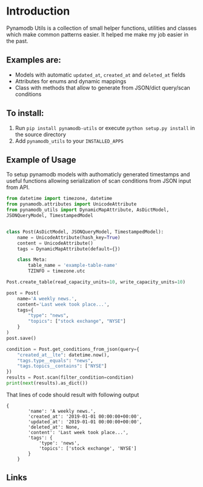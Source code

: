 # Introduction

Pynamodb Utils is a collection of small helper functions, utilities and classes which make common patterns easier. It helped me make my job easier in the past.

## Examples are:

 - Models with automatic ``updated_at``, ``created_at`` and ``deleted_at`` fields
 - Attributes for enums and dynamic mappings
 - Class with methods that allow to generate from JSON/dict query/scan conditions

## To install:

 1. Run ``pip install pynamodb-utils`` or execute ``python setup.py install`` in the source directory
 2. Add ``pynamodb_utils`` to your ``INSTALLED_APPS``

## Example of Usage

To setup pynamodb models with authomaticly generated timestamps and useful functions allowing serialization of scan conditions from JSON input from API.

```python
from datetime import timezone, datetime
from pynamodb.attributes import UnicodeAttribute
from pynamodb_utils import DynamicMapAttribute, AsDictModel,
JSONQueryModel, TimestampedModel


class Post(AsDictModel, JSONQueryModel, TimestampedModel):
    name = UnicodeAttribute(hash_key=True)
    content = UnicodeAttribute()
    tags = DynamicMapAttribute(default={})

    class Meta:
        table_name = 'example-table-name'
        TZINFO = timezone.utc

Post.create_table(read_capacity_units=10, write_capacity_units=10)

post = Post(
    name='A weekly news.',
    content='Last week took place...',
    tags={
        "type": "news",
        "topics": ["stock exchange", "NYSE"]
    }
)
post.save()

condition = Post.get_conditions_from_json(query={
    "created_at__lte": datetime.now(),
    "tags.type__equals": "news",
    "tags.topics__contains": ["NYSE"]
})
results = Post.scan(filter_condition=condition)
print(next(results).as_dict())
```
That lines of code should result with following output

```
{
        'name': 'A weekly news.',
        'created_at': '2019-01-01 00:00:00+00:00',
        'updated_at': '2019-01-01 00:00:00+00:00',
        'deleted_at': None,
        'content': 'Last week took place...',
        'tags': {
            'type': 'news',
            'topics': ['stock exchange', 'NYSE']
        }
    }
```

## Links